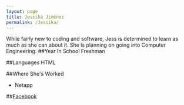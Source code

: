 ```yaml
---
layout: page
title: Jessika Jiménez
permalink: /Jessika/
---
```

While fairly new to coding and software, Jess is determined to learn as much as she can about it. She is planning on going into Computer Engineering.
##Year In School
Freshman

##Languages
HTML

##Where She's Worked
- Netapp

##[Facebook](https://m.facebook.com/one.random.human.being)
